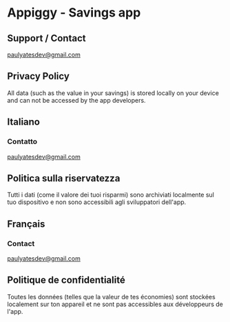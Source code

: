 # Appiggy - Savings app

## Support / Contact

paulyatesdev@gmail.com

## Privacy Policy

All data (such as the value in your savings) is stored locally on your device and can not be accessed by the app developers.

## Italiano

### Contatto

paulyatesdev@gmail.com

## Politica sulla riservatezza

Tutti i dati (come il valore dei tuoi risparmi) sono archiviati localmente sul tuo dispositivo e non sono accessibili agli sviluppatori dell'app.

## Français

### Contact

paulyatesdev@gmail.com

## Politique de confidentialité

Toutes les données (telles que la valeur de tes économies) sont stockées localement sur ton appareil et ne sont pas accessibles aux développeurs de l'app.
